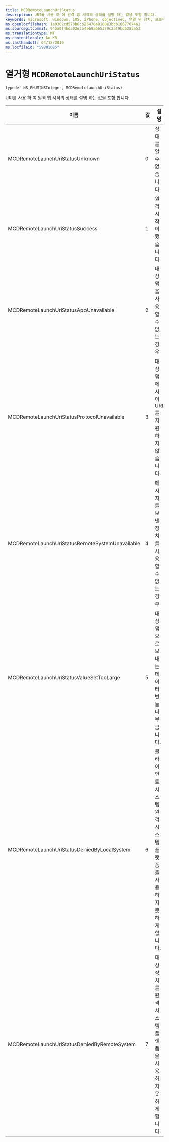 ```yaml
---
title: MCDRemoteLaunchUriStatus
description: URI를 사용 하 여 원격 앱 시작의 상태를 설명 하는 값을 포함 합니다.
keywords: microsoft, windows, iOS, iPhone, objectiveC, 연결 된 장치, 프로젝트 로마
ms.openlocfilehash: 1a0302cd570b8cb25476a8188e3bcb1667707461
ms.sourcegitcommit: 945a0f4bda02e3b4eb9a665379c2af9bd5285a53
ms.translationtype: MT
ms.contentlocale: ko-KR
ms.lasthandoff: 04/18/2019
ms.locfileid: "59801085"
---
```

# <a name="enum-mcdremotelaunchuristatus"></a>열거형 `MCDRemoteLaunchUriStatus`

`typedef NS_ENUM(NSInteger, MCDRemoteLaunchUriStatus)`

URI를 사용 하 여 원격 앱 시작의 상태를 설명 하는 값을 포함 합니다.


| 이름    |값   |설명   |                  
|------ |------- |--|
|MCDRemoteLaunchUriStatusUnknown | 0| 상태를 알 수 없습니다.|
|MCDRemoteLaunchUriStatusSuccess | 1| 원격 시작이 했습니다.|
|MCDRemoteLaunchUriStatusAppUnavailable | 2 | 대상 앱을 사용할 수 없는 경우|
|MCDRemoteLaunchUriStatusProtocolUnavailable | 3 | 대상 앱에서이 URI를 지원 하지 않습니다.|
|MCDRemoteLaunchUriStatusRemoteSystemUnavailable | 4 | 메시지를 보낸 장치를 사용할 수 없는 경우|
|MCDRemoteLaunchUriStatusValueSetTooLarge | 5 | 대상 앱으로 보내는 데이터 번들 너무 큽니다.|
|MCDRemoteLaunchUriStatusDeniedByLocalSystem | 6 | 클라이언트 시스템 원격 시스템 플랫폼을 사용 하지 못하게 합니다.|
|MCDRemoteLaunchUriStatusDeniedByRemoteSystem | 7 | 대상 장치를 원격 시스템 플랫폼을 사용 하지 못하게 합니다.|